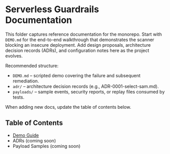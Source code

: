 # Serverless Guardrails Documentation

This folder captures reference documentation for the monorepo. Start with `DEMO.md` for the end-to-end walkthrough that demonstrates the scanner blocking an insecure deployment. Add design proposals, architecture decision records (ADRs), and configuration notes here as the project evolves.

Recommended structure:

- `DEMO.md` – scripted demo covering the failure and subsequent remediation.
- `adr/` – architecture decision records (e.g., ADR-0001-select-sam.md).
- `payloads/` – sample events, security reports, or replay files consumed by tests.

When adding new docs, update the table of contents below.

## Table of Contents

- [Demo Guide](DEMO.md)
- ADRs (coming soon)
- Payload Samples (coming soon)
